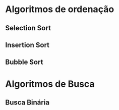 # Algoritmos de ordenação

## Selection Sort


## Insertion Sort

## Bubble Sort

# Algoritmos de Busca

## Busca Binária